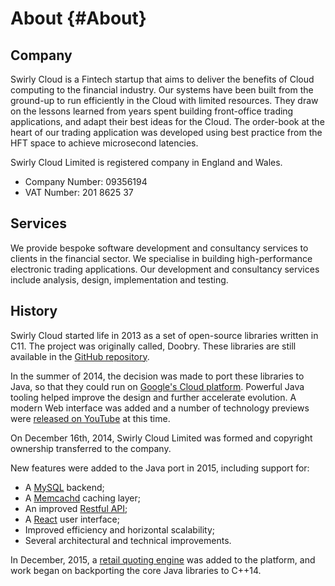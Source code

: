 About {#About}
=====

Company
-------

Swirly Cloud is a Fintech startup that aims to deliver the benefits of Cloud computing to the
financial industry. Our systems have been built from the ground-up to run efficiently in the Cloud
with limited resources. They draw on the lessons learned from years spent building front-office
trading applications, and adapt their best ideas for the Cloud. The order-book at the heart of our
trading application was developed using best practice from the HFT space to achieve microsecond
latencies.

Swirly Cloud Limited is registered company in England and Wales.

- Company Number: 09356194
- VAT Number: 201 8625 37

Services
--------

We provide bespoke software development and consultancy services to clients in the financial
sector. We specialise in building high-performance electronic trading applications. Our development
and consultancy services include analysis, design, implementation and testing.

History
-------

Swirly Cloud started life in 2013 as a set of open-source libraries written in C11. The project was
originally called, Doobry. These libraries are still available in the
[GitHub repository](http://github.com/swirlycloud/swirlyc/tree/0.1.0).

In the summer of 2014, the decision was made to port these libraries to Java, so that they could run
on [Google's Cloud platform](https://cloud.google.com/appengine/). Powerful Java tooling helped
improve the design and further accelerate evolution. A modern Web interface was added and a number
of technology previews were [released on YouTube](http://www.youtube.com/c/SwirlyCloudDotCom) at
this time.

On December 16th, 2014, Swirly Cloud Limited was formed and copyright ownership transferred to the
company.

New features were added to the Java port in 2015, including support for:
- A [MySQL](https://www.mysql.com/) backend;
- A [Memcachd](http://memcached.org/) caching layer;
- An improved [Restful API](https://en.wikipedia.org/wiki/Representational_state_transfer);
- A [React](https://facebook.github.io/react/) user interface;
- Improved efficiency and horizontal scalability;
- Several architectural and technical improvements.

In December, 2015, a [retail quoting engine](https://www.youtube.com/watch?v=ladmmNt7Bo8) was added
to the platform, and work began on backporting the core Java libraries to C++14.
